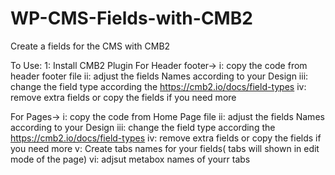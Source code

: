 # WP-CMS-Fields-with-CMB2
Create a fields for the CMS with CMB2 


To Use:
1: Install CMB2 Plugin
For Header footer->
i: copy the code from header footer file
ii:  adjust the fields Names according to your Design
iii: change the field type according the https://cmb2.io/docs/field-types
iv: remove extra fields or copy the fields if you need more


For Pages->
i: copy the code from Home Page file
ii:  adjust the fields Names according to your Design
iii: change the field type according the https://cmb2.io/docs/field-types
iv: remove extra fields or copy the fields if you need more
v: Create tabs names for your fields( tabs will shown in edit mode of the page)
vi: adjsut metabox names of yourr tabs

